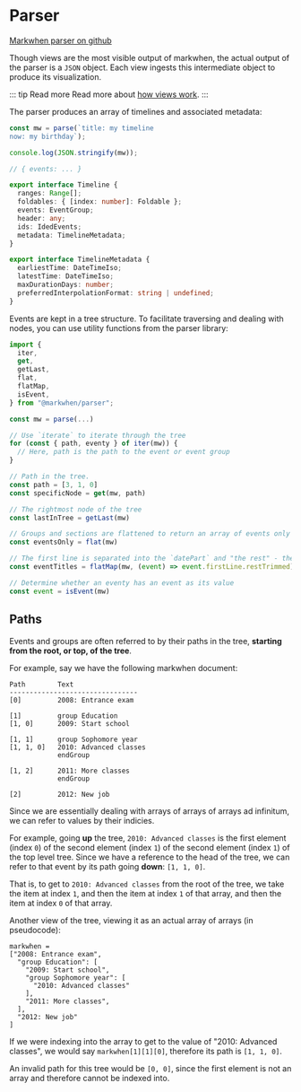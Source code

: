 <script setup>
import Examples from "./src/Examples.vue"
</script>

# Parser

[Markwhen parser on github](https://github.com/mark-when/parser)

Though views are the most visible output of markwhen, the actual output of the parser is a `JSON` object. Each view ingests this intermediate object to produce its visualization.

::: tip Read more
Read more about [how views work](/visualizations).
:::

The parser produces an array of timelines and associated metadata:

```js
const mw = parse(`title: my timeline
now: my birthday`);

console.log(JSON.stringify(mw));

// { events: ... }
```

```ts
export interface Timeline {
  ranges: Range[];
  foldables: { [index: number]: Foldable };
  events: EventGroup;
  header: any;
  ids: IdedEvents;
  metadata: TimelineMetadata;
}
```

```ts
export interface TimelineMetadata {
  earliestTime: DateTimeIso;
  latestTime: DateTimeIso;
  maxDurationDays: number;
  preferredInterpolationFormat: string | undefined;
}
```

Events are kept in a tree structure. To facilitate traversing and dealing with nodes, you can use utility functions from the parser library:

```js
import {
  iter,
  get,
  getLast,
  flat,
  flatMap,
  isEvent,
} from "@markwhen/parser";

const mw = parse(...)

// Use `iterate` to iterate through the tree
for (const { path, eventy } of iter(mw)) {
  // Here, path is the path to the event or event group
}

// Path in the tree.
const path = [3, 1, 0]
const specificNode = get(mw, path)

// The rightmost node of the tree
const lastInTree = getLast(mw)

// Groups and sections are flattened to return an array of events only
const eventsOnly = flat(mw)

// The first line is separated into the `datePart` and "the rest" - the title would be considered "the rest"
const eventTitles = flatMap(mw, (event) => event.firstLine.restTrimmed)

// Determine whether an eventy has an event as its value
const event = isEvent(mw)
```

## Paths

Events and groups are often referred to by their paths in the tree, **starting from the root, or top, of the tree**.

For example, say we have the following markwhen document:

```
Path        Text
--------------------------------
[0]         2008: Entrance exam

[1]         group Education
[1, 0]      2009: Start school

[1, 1]      group Sophomore year
[1, 1, 0]   2010: Advanced classes
            endGroup

[1, 2]      2011: More classes
            endGroup

[2]         2012: New job

```

Since we are essentially dealing with arrays of arrays of arrays ad infinitum, we can refer to values by their indicies.

For example, going **up** the tree, `2010: Advanced classes` is the first element (index `0`) of the second element (index `1`) of the second element (index `1`) of the top level tree. Since we have a reference to the head of the tree, we can refer to that event by its path going **down**: `[1, 1, 0]`.

That is, to get to `2010: Advanced classes` from the root of the tree, we take the item at index `1`, and then the item at index `1` of that array, and then the item at index `0` of that array.

Another view of the tree, viewing it as an actual array of arrays (in pseudocode):

```
markwhen =
["2008: Entrance exam",
  "group Education": [
    "2009: Start school",
    "group Sophomore year": [
      "2010: Advanced classes"
    ],
    "2011: More classes",
  ],
  "2012: New job"
]
```

If we were indexing into the array to get to the value of "2010: Advanced classes", we would say `markwhen[1][1][0]`, therefore its path is `[1, 1, 0]`.

An invalid path for this tree would be `[0, 0]`, since the first element is not an array and therefore cannot be indexed into.
